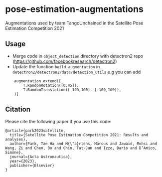 # pose-estimation-augmentations
Augmentations used by team TangoUnchained in the Satellite Pose Estimation Competition 2021

## Usage
- Merge code in `object_detection` directory with detectron2 repo (https://github.com/facebookresearch/detectron2)
- Update the function `build_augmentation` in `detectron2/detectron2/data/detection_utils`
e.g you can add
```
    augmentation.extend([
        T.RandomRotation([0,45]),
        T.RandomTranslation([-100,100], [-100,100]),
   	)]
```

## Citation

Please cite the following paper if you use this code:

```
@article{park2023satellite,
  title={Satellite Pose Estimation Competition 2021: Results and analyses},
  author={Park, Tae Ha and M{\"a}rtens, Marcus and Jawaid, Mohsi and Wang, Zi and Chen, Bo and Chin, Tat-Jun and Izzo, Dario and D’Amico, Simone},
  journal={Acta Astronautica},
  year={2023},
  publisher={Elsevier}
}
```
